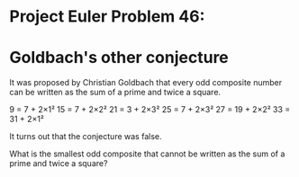 # Project Euler Problem 46:
# Goldbach's other conjecture
It was proposed by Christian Goldbach that every odd composite number can be written as the sum of a prime and twice a square.

9 = 7 + 2×1²
15 = 7 + 2×2²
21 = 3 + 2×3²
25 = 7 + 2×3²
27 = 19 + 2×2²
33 = 31 + 2×1²

It turns out that the conjecture was false.

What is the smallest odd composite that cannot be written as the sum of a prime and twice a square?
